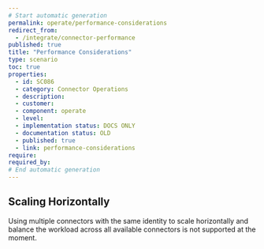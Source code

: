 ```yaml
---
# Start automatic generation
permalink: operate/performance-considerations
redirect_from:
  - /integrate/connector-performance
published: true
title: "Performance Considerations"
type: scenario
toc: true
properties:
  - id: SC086
  - category: Connector Operations
  - description:
  - customer:
  - component: operate
  - level:
  - implementation status: DOCS ONLY
  - documentation status: OLD
  - published: true
  - link: performance-considerations
require:
required_by:
# End automatic generation
---
```


## Scaling Horizontally

Using multiple connectors with the same identity to scale horizontally and balance the workload across all available connectors is not supported at the moment.
